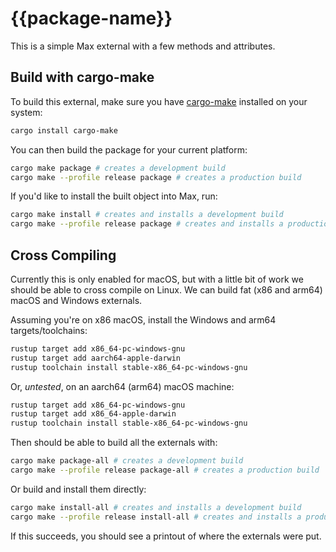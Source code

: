 # {{package-name}}

This is a simple Max external with a few methods and attributes.

## Build with cargo-make

To build this external, make sure you have [cargo-make](https://sagiegurari.github.io/cargo-make/)
installed on your system:

```sh
cargo install cargo-make
```

You can then build the package for your current platform:

```sh
cargo make package # creates a development build
cargo make --profile release package # creates a production build
```

If you'd like to install the built object into Max, run:

```sh
cargo make install # creates and installs a development build
cargo make --profile release package # creates and installs a production build
```

## Cross Compiling

Currently this is only enabled for macOS, but with a little bit of work we should be able to cross compile on Linux.
We can build fat (x86 and arm64) macOS and Windows externals.

Assuming you're on x86 macOS, install the Windows and arm64 targets/toolchains:

```sh
rustup target add x86_64-pc-windows-gnu
rustup target add aarch64-apple-darwin
rustup toolchain install stable-x86_64-pc-windows-gnu
```

Or, _untested_, on an aarch64 (arm64) macOS machine:

```sh
rustup target add x86_64-pc-windows-gnu
rustup target add x86_64-apple-darwin
rustup toolchain install stable-x86_64-pc-windows-gnu
```

Then should be able to build all the externals with:

```sh
cargo make package-all # creates a development build
cargo make --profile release package-all # creates a production build
```

Or build and install them directly:

```sh
cargo make install-all # creates and installs a development build
cargo make --profile release install-all # creates and installs a production build
```

If this succeeds, you should see a printout of where the externals were put.
